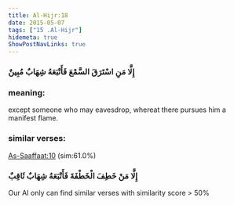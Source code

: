 ```yaml
---
title: Al-Hijr:18
date: 2015-05-07
tags: ["15 .Al-Hijr"]
hidemeta: true 
ShowPostNavLinks: true 
---
```

### إِلَّا مَنِ اسْتَرَقَ السَّمْعَ فَأَتْبَعَهُ شِهَابٌ مُبِينٌ
### meaning: 
except someone who may eavesdrop, whereat there pursues him a manifest flame.
### similar verses: 

[As-Saaffaat:10](/37/10) (sim:61.0%)

### إِلَّا مَنْ خَطِفَ الْخَطْفَةَ فَأَتْبَعَهُ شِهَابٌ ثَاقِبٌ

Our AI only can find similar verses with similarity score > 50% 



